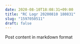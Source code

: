```yaml
---
date: 2020-08-10T18:08:31+09:00
title: "RC Logr 20200810 180831"
slug: "1597050511"
draft: false
---
```


Post content in markdown format
